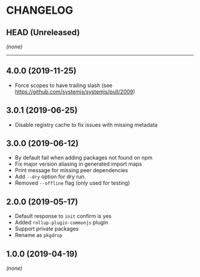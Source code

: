 CHANGELOG
=========

## HEAD (Unreleased)
_(none)_

--------------------

## 4.0.0 (2019-11-25)
* Force scopes to have trailing slash (see https://github.com/systemjs/systemjs/pull/2009)

## 3.0.1 (2019-06-25)
* Disable registry cache to fix issues with missing metadata

## 3.0.0 (2019-06-12)
* By default fail when adding packages not found on npm
* Fix major version aliasing in generated import maps
* Print message for missing peer dependencies
* Add `--dry` option for dry run.
* Removed `--offline` flag (only used for testing)

## 2.0.0 (2019-05-17)
* Default response to `init` confirm is yes
* Added `rollup-plugin-commonjs` plugin
* Support private packages
* Rename as `pkgdrop`

## 1.0.0 (2019-04-19)
_(none)_


